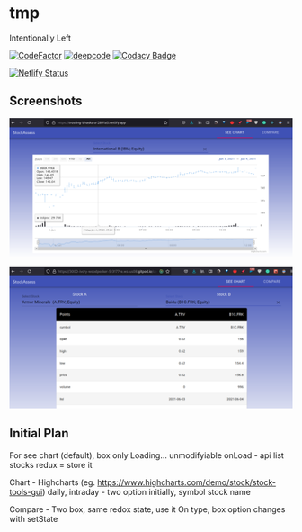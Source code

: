 # tmp
Intentionally Left

[![CodeFactor](https://www.codefactor.io/repository/github/adi-g15/tmp/badge)](https://www.codefactor.io/repository/github/adi-g15/tmp)
[![deepcode](https://www.deepcode.ai/api/gh/badge?key=eyJhbGciOiJIUzI1NiIsInR5cCI6IkpXVCJ9.eyJwbGF0Zm9ybTEiOiJnaCIsIm93bmVyMSI6ImFkaS1nMTUiLCJyZXBvMSI6InRtcCIsImluY2x1ZGVMaW50IjpmYWxzZSwiYXV0aG9ySWQiOjIyMzM5LCJpYXQiOjE2MjI5Njc3NDB9.ymT9AGVh2PXXOX8A71_WShNJea06EUbpHtIe3VYa8k8)](https://www.deepcode.ai/app/gh/adi-g15/tmp/_/dashboard?utm_content=gh%2Fadi-g15%2Ftmp)
[![Codacy Badge](https://app.codacy.com/project/badge/Grade/346c074125754316a744ee5a638a51dc)](https://www.codacy.com/gh/adi-g15/tmp/dashboard?utm_source=github.com&amp;utm_medium=referral&amp;utm_content=adi-g15/tmp&amp;utm_campaign=Badge_Grade)

[![Netlify Status](https://api.netlify.com/api/v1/badges/c6e9b1c8-ef77-44c3-ae51-9d3406e75e48/deploy-status)](https://app.netlify.com/sites/trusting-bhaskara-2891a5/deploys)


## Screenshots

![](./ss/see_chart.png)

![](./ss/compare.png)

## Initial Plan

For see chart (default), box only Loading... unmodifyiable
onLoad - api list stocks
redux = store it

Chart - Highcharts (eg. https://www.highcharts.com/demo/stock/stock-tools-gui)
daily, intraday - two option initially, symbol stock name

Compare - Two box, same redox state, use it
On type, box option changes with setState
